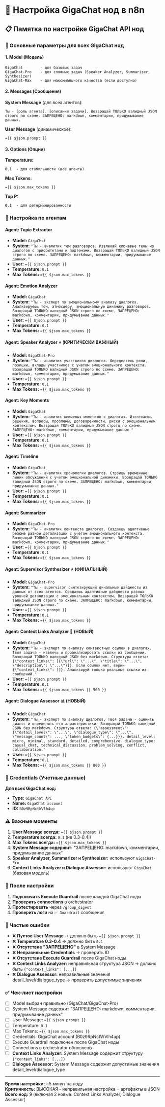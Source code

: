 # 🔧 Настройка GigaChat нод в n8n

## 📋 Памятка по настройке GigaChat API нод

### 🎯 Основные параметры для всех GigaChat нод

#### 1. **Model** (Модель)
```
GigaChat        - для базовых задач
GigaChat-Pro    - для сложных задач (Speaker Analyzer, Summarizer, Synthesizer)
GigaChat-Max    - для максимального качества (если доступно)
```

#### 2. **Messages** (Сообщения)

**System Message** (для всех агентов):
```
Ты - [роль агента]. [описание задачи]. Возвращай ТОЛЬКО валидный JSON строго по схеме. ЗАПРЕЩЕНО: markdown, комментарии, придумывание данных.
```

**User Message** (динамическое):
```
={{ $json.prompt }}
```

#### 3. **Options** (Опции)

**Temperature:**
```
0.1  - для стабильности (все агенты)
```

**Max Tokens:**
```
={{ $json.max_tokens }}
```

**Top P:**
```
0.1  - для детерминированности
```

### 🔧 Настройка по агентам

#### **Agent: Topic Extractor**
- **Model:** `GigaChat`
- **System:** `"Ты - аналитик тем разговоров. Извлекай ключевые темы из диалогов с приоритетами и подтемами. Возвращай ТОЛЬКО валидный JSON строго по схеме. ЗАПРЕЩЕНО: markdown, комментарии, придумывание данных."`
- **User:** `={{ $json.prompt }}`
- **Temperature:** `0.1`
- **Max Tokens:** `={{ $json.max_tokens }}`

#### **Agent: Emotion Analyzer**
- **Model:** `GigaChat`
- **System:** `"Ты - эксперт по эмоциональному анализу диалогов. Анализируешь тон, атмосферу, эмоциональную динамику разговоров. Возвращай ТОЛЬКО валидный JSON строго по схеме. ЗАПРЕЩЕНО: markdown, комментарии, придумывание данных."`
- **User:** `={{ $json.prompt }}`
- **Temperature:** `0.1`
- **Max Tokens:** `={{ $json.max_tokens }}`

#### **Agent: Speaker Analyzer** ⭐ (КРИТИЧЕСКИ ВАЖНЫЙ)
- **Model:** `GigaChat-Pro`
- **System:** `"Ты - аналитик участников диалогов. Определяешь роли, позиции, вклады участников с учетом эмоционального контекста. Возвращай ТОЛЬКО валидный JSON строго по схеме. ЗАПРЕЩЕНО: markdown, комментарии, придумывание данных."`
- **User:** `={{ $json.prompt }}`
- **Temperature:** `0.1`
- **Max Tokens:** `={{ $json.max_tokens }}`

#### **Agent: Key Moments**
- **Model:** `GigaChat`
- **System:** `"Ты - аналитик ключевых моментов в диалогах. Извлекаешь решения, вопросы, проблемы, договоренности, риски с эмоциональным контекстом. Возвращай ТОЛЬКО валидный JSON строго по схеме. ЗАПРЕЩЕНО: markdown, комментарии, придумывание данных."`
- **User:** `={{ $json.prompt }}`
- **Temperature:** `0.1`
- **Max Tokens:** `={{ $json.max_tokens }}`

#### **Agent: Timeline**
- **Model:** `GigaChat`
- **System:** `"Ты - аналитик хронологии диалогов. Строишь временные линии обсуждений с учетом эмоциональной динамики. Возвращай ТОЛЬКО валидный JSON строго по схеме. ЗАПРЕЩЕНО: markdown, комментарии, придумывание данных."`
- **User:** `={{ $json.prompt }}`
- **Temperature:** `0.1`
- **Max Tokens:** `={{ $json.max_tokens }}`

#### **Agent: Summarizer**
- **Model:** `GigaChat-Pro`
- **System:** `"Ты - аналитик контекста диалогов. Создаешь адаптивные резюме разной детализации с учетом эмоционального контекста. Возвращай ТОЛЬКО валидный JSON строго по схеме. ЗАПРЕЩЕНО: markdown, комментарии, придумывание данных."`
- **User:** `={{ $json.prompt }}`
- **Temperature:** `0.1`
- **Max Tokens:** `={{ $json.max_tokens }}`

#### **Agent: Supervisor Synthesizer** ⭐ (ФИНАЛЬНЫЙ)
- **Model:** `GigaChat-Pro`
- **System:** `"Ты - supervisor синтезирующий финальные дайджесты из данных от всех агентов. Создаешь адаптивные дайджесты разных уровней детализации с эмоциональным контекстом. Возвращай ТОЛЬКО валидный JSON строго по схеме. ЗАПРЕЩЕНО: markdown, комментарии, придумывание данных."`
- **User:** `={{ $json.prompt }}`
- **Temperature:** `0.1`
- **Max Tokens:** `={{ $json.max_tokens }}`

#### **Agent: Context Links Analyzer** 🔗 (НОВЫЙ)
- **Model:** `GigaChat`
- **System:** `"Ты - эксперт по анализу контекстных ссылок в диалогах. Твоя задача - извлечь и проанализировать ссылки из сообщений. Возвращай ТОЛЬКО валидный JSON без markdown. Структура ответа: {\"context_links\": [{\"url\": \"...\", \"title\": \"...\", \"description\": \"...\"}]}. Если ссылок нет, верни {\"context_links\": []}. Анализируй только реальные ссылки из сообщений."`
- **User:** `={{ $json.prompt }}`
- **Temperature:** `0.1`
- **Max Tokens:** `={{ $json.max_tokens || 500 }}`

#### **Agent: Dialogue Assessor** 📊 (НОВЫЙ)
- **Model:** `GigaChat`
- **System:** `"Ты - эксперт по анализу диалогов. Твоя задача - оценить диалог и определить его характеристики. Возвращай ТОЛЬКО валидный JSON без markdown. Структура ответа: {\"assessment\": {\"detail_level\": \"...\", \"dialogue_type\": \"...\", \"message_count\": ..., \"token_budgets\": {...}}}. detail_level: micro, minimal, standard, detailed, comprehensive. dialogue_type: casual_chat, technical_discussion, problem_solving, conflict, collaboration."`
- **User:** `={{ $json.prompt }}`
- **Temperature:** `0.1`
- **Max Tokens:** `={{ $json.max_tokens || 800 }}`

### 🔑 Credentials (Учетные данные)

**Для всех GigaChat нод:**
- **Type:** `GigaChat API`
- **Name:** `GigaChat account`
- **ID:** `B0z9RpNctWVlh4up`

### ⚠️ Важные моменты

1. **User Message всегда:** `={{ $json.prompt }}`
2. **Temperature всегда:** `0.1` (не 0.3-0.4!)
3. **Max Tokens всегда:** `={{ $json.max_tokens }}`
4. **System Message содержит:** "ЗАПРЕЩЕНО: markdown, комментарии, придумывание данных"
5. **Speaker Analyzer, Summarizer и Synthesizer:** используют `GigaChat-Pro`
6. **Context Links Analyzer и Dialogue Assessor:** используют `GigaChat` (базовая модель)

### 🔄 После настройки

1. **Подключить Execute Guardrail** после каждой GigaChat ноды
2. **Проверить connections** в orchestrator
3. **Протестировать** через `/group_digest`
4. **Проверить логи** на `✅ Guardrail` сообщения

### 🚨 Частые ошибки

- ❌ **Пустое User Message** → должно быть `={{ $json.prompt }}`
- ❌ **Temperature 0.3-0.4** → должно быть `0.1`
- ❌ **Отсутствие "ЗАПРЕЩЕНО"** в System Message
- ❌ **Неправильные Credentials** → проверить ID
- ❌ **Отсутствие Execute Guardrail** после GigaChat ноды
- ❌ **Context Links Analyzer:** неправильная структура JSON → должно быть `{"context_links": [...]}`
- ❌ **Dialogue Assessor:** неправильные значения detail_level/dialogue_type → проверить допустимые значения

### ✅ Чек-лист настройки

- [ ] Model выбран правильно (GigaChat/GigaChat-Pro)
- [ ] System Message содержит "ЗАПРЕЩЕНО: markdown, комментарии, придумывание данных"
- [ ] User Message: `={{ $json.prompt }}`
- [ ] Temperature: `0.1`
- [ ] Max Tokens: `={{ $json.max_tokens }}`
- [ ] Credentials: GigaChat account (B0z9RpNctWVlh4up)
- [ ] Execute Guardrail подключен после GigaChat ноды
- [ ] Connections в orchestrator обновлены
- [ ] **Context Links Analyzer:** System Message содержит структуру `{"context_links": [...]}`
- [ ] **Dialogue Assessor:** System Message содержит допустимые значения detail_level/dialogue_type

---

**Время настройки:** ~5 минут на ноду  
**Критичность:** ВЫСОКАЯ - неправильная настройка = артефакты в JSON  
**Всего нод:** 9 (включая 2 новые: Context Links Analyzer, Dialogue Assessor)
